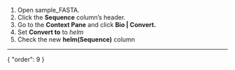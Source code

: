 1. Open sample_FASTA.
2. Click the **Sequence** column’s header.
3. Go to the **Context Pane** and click **Bio | Convert.**
4. Set **Convert to** to *helm*
5. Check the new **helm(Sequence)** column
---
{
  "order": 9
}